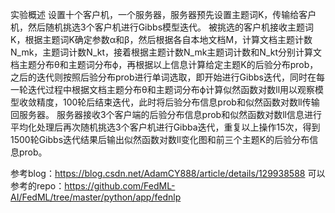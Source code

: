 实验概述
设置十个客户机，一个服务器，服务器预先设置主题词K，传输给客户机，然后随机挑选3个客户机进行Gibbs模型迭代。
被挑选的客户机接收主题词K，根据主题词K确定参数α和β，然后根据各自本地文档M，计算文档主题计数N_mk，主题词计数N_kt，接着根据主题计数N_mk主题词计数和N_kt分别计算文档主题分布θ和主题词分布ϕ，再根据以上信息计算给定主题K的后验分布prob，之后的迭代则按照后验分布prob进行单词选取，即开始进行Gibbs迭代，同时在每一轮迭代过程中根据文档主题分布θ和主题词分布ϕ计算似然函数对数ll用以观察模型收敛精度，100轮后结束迭代，此时将后验分布信息prob和似然函数对数ll传输回服务器。
服务器接收3个客户端的后验分布信息prob和似然函数对数ll信息进行平均化处理后再次随机挑选3个客户机进行Gibba迭代，重复以上操作15次，得到1500轮Gibbs迭代结果后输出似然函数对数ll变化图和前三个主题K的后验分布信息prob。

参考blog：https://blog.csdn.net/AdamCY888/article/details/129938588
可以参考的repo：https://github.com/FedML-AI/FedML/tree/master/python/app/fednlp